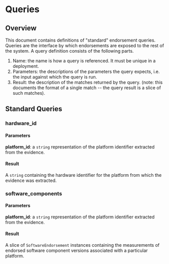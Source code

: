 # Queries

## Overview

This document contains definitions of "standard" endorsement queries. Queries
are the interface by which endorsements are exposed to the rest of the system.
A query definition consists of the following parts.

1. Name: the name is how a query is referenced. It must be unique in a deployment.
2. Parameters: the descriptions of the parameters the query expects, i.e. the
   input against which the query is run.
3. Result: the description of the matches returned by the query. (note: this
   documents the format of a single match -- the query result is a slice of
   such matches).

## Standard Queries

### hardware_id

#### Parameters

**platform_id**: a `string` representation of the platform identifier extracted from the
evidence.

#### Result

A `string` containing the hardware identifier for the platform from which the
evidence was extracted.

### software_components

#### Parameters

**platform_id**: a `string` representation of the platform identifier extracted from the
evidence.

#### Result

A slice of `SoftwareEndorsement` instances containing the measurements of endorsed
software component versions associated with a particular platform.

